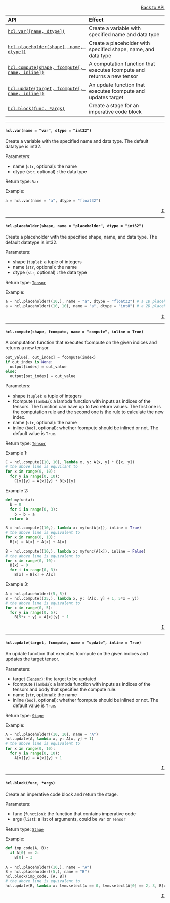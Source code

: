 <a name="top"></a>

<p align="right"><a href="README.md">Back to API</a></p>

| API | Effect |
| :-- | :-- |
| [```hcl.var([name, dtype])```](#var) | Create a variable with specified name and data type |
| [```hcl.placeholder(shape[, name, dtype])```](#ph) | Create a placeholder with specified shape, name, and data type |
| [```hcl.compute(shape, fcompute[, name, inline])```](#com) | A computation function that executes fcompute and returns a new tensor |
| [```hcl.update(target, fcompute[, name, inline])```](#upd) | An update function that executes fcompute and updates target |
| [```hcl.block(func, *args)```](#block) | Create a stage for an imperative code block |

***

#### <a name="var">```hcl.var(name = "var", dtype = "int32")```</a> 
Create a variable with the specified name and data type. The default datatype is int32.

Parameters:
* name (`str`, optional): the name
* dtype (`str`, optional) : the data type

Return type: `Var`

Example:
```python
a = hcl.var(name = "a", dtype = "float32")
```

<p align="right"><a href="#top">↥</a></p>

***

#### <a name="ph">```hcl.placeholder(shape, name = "placeholder", dtype = "int32")```</a>
Create a placeholder with the specified shape, name, and data type. The default datatype is int32.

Parameters:
* shape (`tuple`): a tuple of integers
* name (`str`, optional): the name
* dtype (`str`, optional) : the data type

Return type: [`Tensor`](tensor.md#tensor)

Example:
```python
a = hcl.placeholder((10,), name = "a", dtype = "float32") # a 1D placeholder
a = hcl.placeholder((10, 10), name = "a", dtype = "int8") # a 2D placeholder
```
<p align="right"><a href="#top">↥</a></p>

***

#### <a name="com">```hcl.compute(shape, fcompute, name = "compute", inline = True)```</a>
A computation function that executes fcompute on the given indices and returns a new tensor.

```python
out_value[, out_index] = fcompute(index)
if out_index is None:
  output[index] = out_value
else:
  output[out_index] = out_value
```

Parameters:
* shape (`tuple`): a tuple of integers
* fcompute (`lambda`): a lambda function with inputs as indices of the tensors. The function can have up to two return values. The first one is the computation rule and the second one is the rule to calculate the new index.
* name (`str`, optional): the name
* inline (`bool`, optional): whether fcompute should be inlined or not. The default value is `True`.

Return type: [`Tensor`](tensor.md#tensor)

Example 1:
```python
C = hcl.compute((10, 10), lambda x, y: A[x, y] * B[x, y])
# the above line is equvilant to
for x in range(0, 10):
  for y in range(0, 10):
    C[x][y] = A[x][y] * B[x][y]
```
Example 2:
```python
def myfun(a):
  b = 0
  for i in range(0, 3):
    b = b + a
  return b

B = hcl.compute((10,), lambda x: myfun(A[x]), inline = True)
# the above line is equivalent to
for x in range(0, 10):
  B[x] = A[x] + A[x] + A[x]

B = hcl.compute((10,), lambda x: myfunc(A[x]), inline = False)
# the above line is equivalent to
for x in range(0, 10):
  B[x] = 0
  for i in range(0, 3):
    B[x] = B[x] + A[x]
```
Example 3:
```python
A = hcl.placeholder((5, 5))
B = hcl.compute((25,), lambda x, y: (A[x, y] + 1, 5*x + y))
# the above line is equivalent to
for x in range(0, 5):
  for y in range(0, 5):
    B[5*x + y] = A[x][y] + 1
```
<p align="right"><a href="#top">↥</a></p>

***

#### <a name="upd">```hcl.update(target, fcompute, name = "update", inline = True)```</a>
An update function that executes fcompute on the given indices and updates the target tensor.

Parameters:
* target ([`Tensor`](tensor.md#tensor)): the target to be updated
* fcompute (`lambda`): a lambda function with inputs as indices of the tensors and body that specifies the compute rule.
* name (`str`, optional): the name
* inline (`bool`, optional): whether fcompute should be inlined or not. The default value is `True`.

Return type: [`Stage`](schedule.md#stage)

Example:
```python
A = hcl.placeholder((10, 10), name = "A")
hcl.update(A, lambda x, y: A[x, y] + 1)
# the above line is equivalent to
for x in range(0, 10):
  for y in range(0, 10):
    A[x][y] = A[x][y] + 1
```
<p align="right"><a href="#top">↥</a></p>

***

#### <a name="block">```hcl.block(func, *args)```</a>
Create an imperative code block and return the stage.

Parameters:
* func (`function`): the function that contains imperative code
* args (`list`): a list of arguments, could be `Var` or `Tensor`

Return type: [`Stage`](schedule.md#stage)

Example:
```python
def imp_code(A, B):
  if A[0] == 2:
    B[0] = 3
    
A = hcl.placeholder((10,), name = "A")
B = hcl.placeholder((5,), name = "B")
hcl.block(imp_code, [A, B])
# the above line is equivalent to
hcl.update(B, lambda x: tvm.select(x == 0, tvm.select(A[0] == 2, 3, B[x]), B[x]))
```
<p align="right"><a href="#top">↥</a></p>
